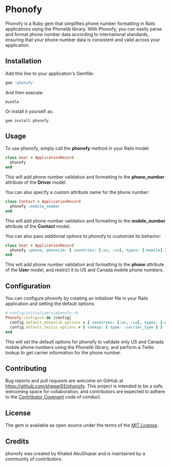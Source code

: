 # Phonofy

Phonofy is a Ruby gem that simplifies phone number formatting in Rails applications using the Phonelib library. With Phonofy, you can easily parse and format phone number data according to international standards, ensuring that your phone number data is consistent and valid across your application.

## Installation

Add this line to your application's Gemfile:

```ruby
gem 'phonofy'
```

And then execute:

```shell
bundle
```

Or install it yourself as:

```shell
gem install phonofy
```

## **Usage**
To use phonofy, simply call the **phonofy** method in your Rails model:

```ruby
class User < ApplicationRecord
  phonofy
end
```

This will add phone number validation and formatting to the **phone_number** attribute of the **Driver** model.

You can also specify a custom attribute name for the phone number:

```ruby
class Contact < ApplicationRecord
  phonofy :mobile_number
end
```

This will add phone number validation and formatting to the **mobile_number** attribute of the **Contact** model.

You can also pass additional options to phonofy to customize its behavior:

```ruby
class User < ApplicationRecord
  phonofy :phone, phonelib: { countries: [:us, :ca], types: [:mobile] }
end
```

This will add phone number validation and formatting to the **phone** attribute of the **User** model, and restrict it to US and Canada mobile phone numbers.


## **Configuration**

You can configure phonofy by creating an initializer file in your Rails application and setting the default options:

```ruby
# config/initializers/phonofy.rb
Phonofy.configure do |config|
  config.default_phonelib_options = { countries: [:us, :ca], types: [:mobile] }
  config.default_twilio_options = { lookup: { type: :carrier_type } }
end
```

This will set the default options for phonofy to validate only US and Canada mobile phone numbers using the Phonelib library, and perform a Twilio lookup to get carrier information for the phone number.

## **Contributing**

Bug reports and pull requests are welcome on GitHub at https://github.com/shqear93/phonofy. This project is intended to be a safe, welcoming space for collaboration, and contributors are expected to adhere to the [Contributor Covenant](http://contributor-covenant.org/) code of conduct.

## **License**

The gem is available as open source under the terms of the [MIT License](https://opensource.org/licenses/MIT).

## **Credits**

phonofy was created by Khaled AbuShqear and is maintained by a community of contributors.